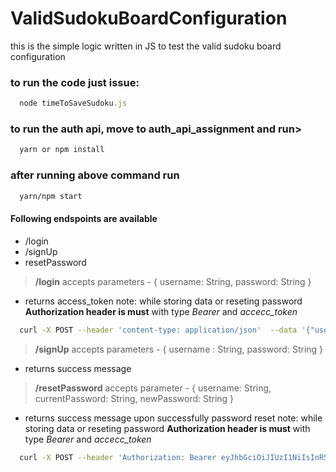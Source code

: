 # ValidSudokuBoardConfiguration
this is the simple logic written in JS to test the valid sudoku board configuration

### to run the code just issue:

```js
  node timeToSaveSudoku.js
```
### to run the auth api, move to auth_api_assignment and run> 
```bash
  yarn or npm install
```

### after running above command run
```bash
  yarn/npm start
```

#### Following endspoints are available
- /login
- /signUp
- resetPassword

> **/login** accepts parameters - { username: String, password: String }
- returns access_token
note: while storing data or reseting password **Authorization header is must** with type *Bearer* and *accecc_token*

``` bash
  curl -X POST --header 'content-type: application/json'  --data '{"username": "rishant46sharma@gmail.com", "password": "pass123"}' http://localhost:8090/login
```

> **/signUp** accepts parameters - { username : String, password: String }
- returns success message

> **/resetPassword** accepts parameter - { username: String, currentPassword: String, newPassword: String }
- returns success message upon successfully password reset
note: while storing data or reseting password **Authorization header is must** with type *Bearer* and *accecc_token*

```bash
  curl -X POST --header 'Authorization: Bearer eyJhbGciOiJIUzI1NiIsInR5cCI6IkpXVCJ9.eyJ1c2VybmFtZSI6InJpc2hhbnQ0NnNoYXJtYUBnbWFpbC5jb20iLCJrZXkiOiIkMmEkMTAkN3lHcHJWZzF4ekJUUTJ3Q3c3Smo3TzAxaHJnS09iY1E1TkRVemR4cGJnakY0N1VhUGQwaHkiLCJpYXQiOjE1NDk5MDUwMDMsImV4cCI6MTU0OTk5MTQwM30.evw46o8X25KupDvp-c2hy9lQmtVjgZc1HW8g30xzzSo'  --data '{username: rishant46sharma@gmail.com, currentPassword: password, newPassword: pass@123}' http://localhost:8090/resetPassword

```
